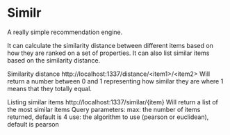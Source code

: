 Similr
======

A really simple recommendation engine.

It can calculate the similarity distance between different items based on how they are ranked on a set of properties.
It can also list similar items based on the similarity distance.



Similarity distance
http://localhost:1337/distance/\<item1\>/\<item2\>
Will return a number between 0 and 1 representing how similar they are where 1 means that they totally equal.

Listing similar items
http://localhost:1337/similar/{item}
Will return a list of the most similar items
Query parameters:
max: the number of items returned, default is 4
use: the algorithm to use (pearson or euclidean), default is pearson




